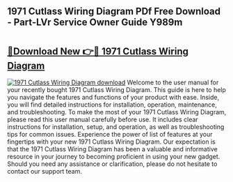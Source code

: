 ## 1971 Cutlass Wiring Diagram PDf Free Download - Part-LVr Service Owner Guide Y989m

# <h2><a href="http://dfk4vs.blite.top/?on=1971+Cutlass+Wiring+Diagram">🔗Download New 👉🔴 1971 Cutlass Wiring Diagram</a></h2>

[![1971 Cutlass Wiring Diagram download](https://i.imgur.com/lujVjoI.png)](http://dfk4vs.blite.top/?on=1971+Cutlass+Wiring+Diagram)
Welcome to the user manual for your recently bought 1971 Cutlass Wiring Diagram. This guide is here to help you navigate the features and functions of your product with ease. Inside, you will find detailed instructions for installation, operation, maintenance, and troubleshooting. To make the most of your 1971 Cutlass Wiring Diagram, please read this user manual carefully before use. It includes clear instructions for installation, setup, and operation, as well as troubleshooting tips for common issues. Experience the power of list of features at your fingertips with your new 1971 Cutlass Wiring Diagram. Our expectation is that the 1971 Cutlass Wiring Diagram has been a valuable and informative resource in your journey to becoming proficient in using your new gadget. Should you need any assistance or clarification, please do not hesitate to contact our support team.
